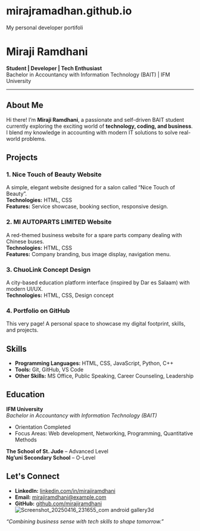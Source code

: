 # mirajramadhan.github.io
My personal developer portifoli 
# Miraji Ramdhani

**Student | Developer | Tech Enthusiast**  
Bachelor in Accountancy with Information Technology (BAIT) | IFM University  

---

## About Me
Hi there! I’m **Miraji Ramdhani**, a passionate and self-driven BAIT student currently exploring the exciting world of **technology, coding, and business**. I blend my knowledge in accounting with modern IT solutions to solve real-world problems.

## Projects

### 1. **Nice Touch of Beauty Website**
A simple, elegant website designed for a salon called “Nice Touch of Beauty”.  
**Technologies:** HTML, CSS  
**Features:** Service showcase, booking section, responsive design.

### 2. **MI AUTOPARTS LIMITED Website**
A red-themed business website for a spare parts company dealing with Chinese buses.  
**Technologies:** HTML, CSS  
**Features:** Company branding, bus image display, navigation menu.

### 3. **ChuoLink Concept Design**
A city-based education platform interface (inspired by Dar es Salaam) with modern UI/UX.  
**Technologies:** HTML, CSS, Design concept

### 4. **Portfolio on GitHub**
This very page! A personal space to showcase my digital footprint, skills, and projects.

## Skills

- **Programming Languages:** HTML, CSS, JavaScript, Python, C++
- **Tools:** Git, GitHub, VS Code
- **Other Skills:** MS Office, Public Speaking, Career Counseling, Leadership

## Education

**IFM University**  
*Bachelor in Accountancy with Information Technology (BAIT)*  
- Orientation Completed  
- Focus Areas: Web development, Networking, Programming, Quantitative Methods

**The School of St. Jude** – Advanced Level  
**Ng’uni Secondary School** – O-Level

## Let's Connect

- **LinkedIn:** [linkedin.com/in/mirajiramdhani](https://linkedin.com/in/mirajiramdhani)
- **Email:** mirajiramdhani@example.com  
- **GitHub:** [github.com/mirajiramdhani](https://github.com/mirajiramdhani)
![Screenshot_20250416_231655_com android gallery3d](https://github.com/user-attachments/assets/2d9c9f54-3b48-4d8f-9d82-787dc0bc3637)

*“Combining business sense with tech skills to shape tomorrow.”*
